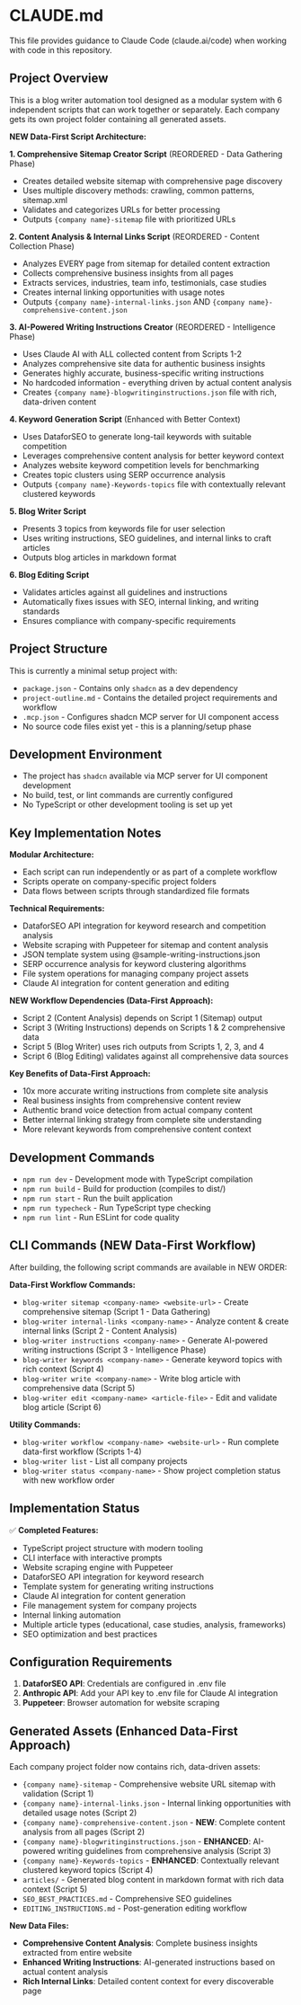 # CLAUDE.md

This file provides guidance to Claude Code (claude.ai/code) when working with code in this repository.

## Project Overview

This is a blog writer automation tool designed as a modular system with 6 independent scripts that can work together or separately. Each company gets its own project folder containing all generated assets.

**NEW Data-First Script Architecture:**

**1. Comprehensive Sitemap Creator Script** (REORDERED - Data Gathering Phase)
- Creates detailed website sitemap with comprehensive page discovery
- Uses multiple discovery methods: crawling, common patterns, sitemap.xml
- Validates and categorizes URLs for better processing
- Outputs `{company name}-sitemap` file with prioritized URLs

**2. Content Analysis & Internal Links Script** (REORDERED - Content Collection Phase)
- Analyzes EVERY page from sitemap for detailed content extraction
- Collects comprehensive business insights from all pages
- Extracts services, industries, team info, testimonials, case studies
- Creates internal linking opportunities with usage notes
- Outputs `{company name}-internal-links.json` AND `{company name}-comprehensive-content.json`

**3. AI-Powered Writing Instructions Creator** (REORDERED - Intelligence Phase)
- Uses Claude AI with ALL collected content from Scripts 1-2
- Analyzes comprehensive site data for authentic business insights
- Generates highly accurate, business-specific writing instructions
- No hardcoded information - everything driven by actual content analysis
- Creates `{company name}-blogwritinginstructions.json` file with rich, data-driven content

**4. Keyword Generation Script** (Enhanced with Better Context)
- Uses DataforSEO to generate long-tail keywords with suitable competition
- Leverages comprehensive content analysis for better keyword context
- Analyzes website keyword competition levels for benchmarking
- Creates topic clusters using SERP occurrence analysis
- Outputs `{company name}-Keywords-topics` file with contextually relevant clustered keywords

**5. Blog Writer Script**
- Presents 3 topics from keywords file for user selection
- Uses writing instructions, SEO guidelines, and internal links to craft articles
- Outputs blog articles in markdown format

**6. Blog Editing Script**
- Validates articles against all guidelines and instructions
- Automatically fixes issues with SEO, internal linking, and writing standards
- Ensures compliance with company-specific requirements

## Project Structure

This is currently a minimal setup project with:
- `package.json` - Contains only `shadcn` as a dev dependency
- `project-outline.md` - Contains the detailed project requirements and workflow
- `.mcp.json` - Configures shadcn MCP server for UI component access
- No source code files exist yet - this is a planning/setup phase

## Development Environment

- The project has `shadcn` available via MCP server for UI component development
- No build, test, or lint commands are currently configured
- No TypeScript or other development tooling is set up yet

## Key Implementation Notes

**Modular Architecture:**
- Each script can run independently or as part of a complete workflow
- Scripts operate on company-specific project folders
- Data flows between scripts through standardized file formats

**Technical Requirements:**
- DataforSEO API integration for keyword research and competition analysis
- Website scraping with Puppeteer for sitemap and content analysis
- JSON template system using @sample-writing-instructions.json
- SERP occurrence analysis for keyword clustering algorithms
- File system operations for managing company project assets
- Claude AI integration for content generation and editing

**NEW Workflow Dependencies (Data-First Approach):**
- Script 2 (Content Analysis) depends on Script 1 (Sitemap) output
- Script 3 (Writing Instructions) depends on Scripts 1 & 2 comprehensive data
- Script 5 (Blog Writer) uses rich outputs from Scripts 1, 2, 3, and 4
- Script 6 (Blog Editing) validates against all comprehensive data sources

**Key Benefits of Data-First Approach:**
- 10x more accurate writing instructions from complete site analysis
- Real business insights from comprehensive content review
- Authentic brand voice detection from actual company content
- Better internal linking strategy from complete site understanding
- More relevant keywords from comprehensive content context

## Development Commands

- `npm run dev` - Development mode with TypeScript compilation
- `npm run build` - Build for production (compiles to dist/)
- `npm run start` - Run the built application
- `npm run typecheck` - Run TypeScript type checking
- `npm run lint` - Run ESLint for code quality

## CLI Commands (NEW Data-First Workflow)

After building, the following script commands are available in NEW ORDER:

**Data-First Workflow Commands:**
- `blog-writer sitemap <company-name> <website-url>` - Create comprehensive sitemap (Script 1 - Data Gathering)
- `blog-writer internal-links <company-name>` - Analyze content & create internal links (Script 2 - Content Analysis)
- `blog-writer instructions <company-name>` - Generate AI-powered writing instructions (Script 3 - Intelligence Phase)
- `blog-writer keywords <company-name>` - Generate keyword topics with rich context (Script 4)
- `blog-writer write <company-name>` - Write blog article with comprehensive data (Script 5)
- `blog-writer edit <company-name> <article-file>` - Edit and validate blog article (Script 6)

**Utility Commands:**
- `blog-writer workflow <company-name> <website-url>` - Run complete data-first workflow (Scripts 1-4)
- `blog-writer list` - List all company projects
- `blog-writer status <company-name>` - Show project completion status with new workflow order

## Implementation Status

✅ **Completed Features:**
- TypeScript project structure with modern tooling
- CLI interface with interactive prompts
- Website scraping engine with Puppeteer
- DataforSEO API integration for keyword research
- Template system for generating writing instructions
- Claude AI integration for content generation
- File management system for company projects
- Internal linking automation
- Multiple article types (educational, case studies, analysis, frameworks)
- SEO optimization and best practices

## Configuration Requirements

1. **DataforSEO API**: Credentials are configured in .env file
2. **Anthropic API**: Add your API key to .env file for Claude AI integration
3. **Puppeteer**: Browser automation for website scraping

## Generated Assets (Enhanced Data-First Approach)

Each company project folder now contains rich, data-driven assets:
- `{company name}-sitemap` - Comprehensive website URL sitemap with validation (Script 1)
- `{company name}-internal-links.json` - Internal linking opportunities with detailed usage notes (Script 2)
- `{company name}-comprehensive-content.json` - **NEW**: Complete content analysis from all pages (Script 2)
- `{company name}-blogwritinginstructions.json` - **ENHANCED**: AI-powered writing guidelines from comprehensive analysis (Script 3)
- `{company name}-Keywords-topics` - **ENHANCED**: Contextually relevant clustered keyword topics (Script 4)
- `articles/` - Generated blog content in markdown format with rich data context (Script 5)
- `SEO_BEST_PRACTICES.md` - Comprehensive SEO guidelines
- `EDITING_INSTRUCTIONS.md` - Post-generation editing workflow

**New Data Files:**
- **Comprehensive Content Analysis**: Complete business insights extracted from entire website
- **Enhanced Writing Instructions**: AI-generated instructions based on actual content analysis
- **Rich Internal Links**: Detailed content context for every discoverable page